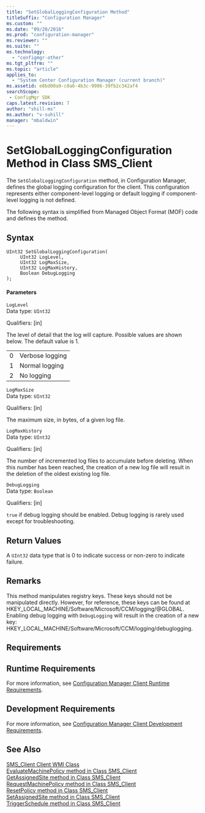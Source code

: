 ```yaml
---
title: "SetGlobalLoggingConfiguration Method"
titleSuffix: "Configuration Manager"
ms.custom: ""
ms.date: "09/20/2016"
ms.prod: "configuration-manager"
ms.reviewer: ""
ms.suite: ""
ms.technology:
  - "configmgr-other"
ms.tgt_pltfrm: ""
ms.topic: "article"
applies_to:
  - "System Center Configuration Manager (current branch)"
ms.assetid: e8bd00a9-c0a6-4b3c-9906-39fb2c342af4searchScope: - ConfigMgr SDK
caps.latest.revision: 7
author: "shill-ms"
ms.author: "v-suhill"
manager: "mbaldwin"
---
```

# SetGlobalLoggingConfiguration Method in Class SMS_Client
The `SetGlobalLoggingConfiguration` method, in Configuration Manager, defines the global logging configuration for the client. This configuration represents either component-level logging or default logging if component-level logging is not defined.  

 The following syntax is simplified from Managed Object Format (MOF) code and defines the method.  

## Syntax  

```  
UInt32 SetGlobalLoggingConfiguration(  
     UInt32 LogLevel,  
     UInt32 LogMaxSize,  
     UInt32 LogMaxHistory,  
     Boolean DebugLogging  
);  
```  

#### Parameters  
 `LogLevel`  
 Data type: `UInt32`  

 Qualifiers: [in]  

 The level of detail that the log will capture. Possible values are shown below. The default value is 1.  

|||  
|-|-|  
|0|Verbose logging|  
|1|Normal logging|  
|2|No logging|  

 `LogMaxSize`  
 Data type: `UInt32`  

 Qualifiers: [in]  

 The maximum size, in bytes, of a given log file.  

 `LogMaxHistory`  
 Data type: `UInt32`  

 Qualifiers: [in]  

 The number of incremented log files to accumulate before deleting. When this number has been reached, the creation of a new log file will result in the deletion of the oldest existing log file.  

 `DebugLogging`  
 Data type: `Boolean`  

 Qualifiers: [in]  

 `true` if debug logging should be enabled. Debug logging is rarely used except for troubleshooting.  

## Return Values  
 A `UInt32` data type that is 0 to indicate success or non-zero to indicate failure.  

## Remarks  
 This method manipulates registry keys. These keys should not be manipulated directly. However, for reference, these keys can be found at HKEY_LOCAL_MACHINE/Software/Microsoft/CCM/logging/@GLOBAL. Enabling debug logging with `DebugLogging` will result in the creation of a new key: HKEY_LOCAL_MACHINE/Software/Microsoft/CCM/logging/debuglogging.  

## Requirements  

## Runtime Requirements  
 For more information, see [Configuration Manager Client Runtime Requirements](../../../../../develop/core/reqs/client-runtime-requirements.md).  

## Development Requirements  
 For more information, see [Configuration Manager Client Development Requirements](../../../../../develop/core/reqs/client-development-requirements.md).  

## See Also  
 [SMS_Client Client WMI Class](../../../../../develop/reference/core/clients/client-classes/sms_client-client-wmi-class.md)   
 [EvaluateMachinePolicy method in Class SMS_Client](../../../../../develop/reference/core/clients/client-classes/evaluatemachinepolicy-method-in-class-sms_client.md)   
 [GetAssignedSite method in Class SMS_Client](../../../../../develop/reference/core/clients/client-classes/getassignedsite-method-in-class-sms_client.md)   
 [RequestMachinePolicy method in Class SMS_Client](../../../../../develop/reference/core/clients/client-classes/requestmachinepolicy-method-in-class-sms_client.md)   
 [ResetPolicy method in Class SMS_Client](../../../../../develop/reference/core/clients/client-classes/resetpolicy-method-in-class-sms_client.md)   
 [SetAssignedSite method in Class SMS_Client](../../../../../develop/reference/core/clients/client-classes/setassignedsite-method-in-class-sms_client.md)   
 [TriggerSchedule method in Class SMS_Client](../../../../../develop/reference/core/clients/client-classes/triggerschedule-method-in-class-sms_client.md)
